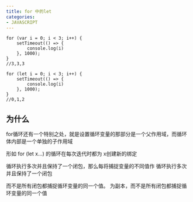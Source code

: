```yaml
---
title: for 中的let
categories: 
- JAVASCRIPT
---
```

```
for (var i = 0; i < 3; i++) {
    setTimeout(() => {
        console.log(i)
    }, 1000);    
}
//3,3,3

for (let i = 0; i < 3; i++) {
    setTimeout(() => {
        console.log(i)
    }, 1000);    
}
//0,1,2
```
## 为什么
for循环还有一个特别之处，就是设置循环变量的那部分是一个父作用域，而循环体内部是一个单独的子作用域



形如 for (let x...) 的循环在每次迭代时都为 x创建新的绑定

循环执行多次并且保持了一个闭包，那么每将捕捉变量的不同值作 循环执行多次并且保持了一个闭包


而不是所有闭包都捕捉循环变量的同一个值。 为副本，而不是所有闭包都捕捉循环变量的同一个值

